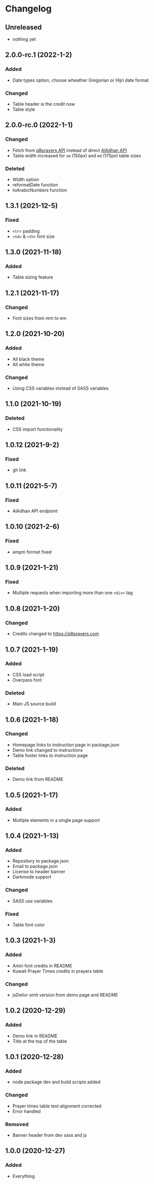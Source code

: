 # Changelog

## Unreleased
* nothing yet

## 2.0.0-rc.1 (2022-1-2)
### Added
* Date types option, choose wheather Gregorian or Hijri date format

### Changed
* Table header is the credit now
* Table style

## 2.0.0-rc.0 (2022-1-1)
### Changed
* Fetch from [q8prayers API](https://github.com/m2kio/q8-prayers-api) instead of direct [AlAdhan API](https://aladhan.com)
* Table width increased for `sm` (150px) and `md` (175px) table sizes

### Deleted
* Width option
* reformatDate function
* toArabicNumbers function

## 1.3.1 (2021-12-5)
### Fixed
* `<tr>` padding
* `<td>` & `<th>` font size

## 1.3.0 (2021-11-18)
### Added
* Table sizing feature

## 1.2.1 (2021-11-17)
### Changed
* Font sizes from rem to em

## 1.2.0 (2021-10-20)
### Added
* All black theme
* All white theme

### Changed
* Using CSS variables instead of SASS variables

## 1.1.0 (2021-10-19)
### Deleted
* CSS import functionality

## 1.0.12 (2021-9-2)
### Fixed
* gh link

## 1.0.11 (2021-5-7)
### Fixed
* AlAdhan API endpoint

## 1.0.10 (2021-2-6)
### Fixed
* ampm format fixed

## 1.0.9 (2021-1-21)
### Fixed
* Multiple requests when importing more than one `<div>` tag

## 1.0.8 (2021-1-20)
### Changed
* Credits changed to https://q8prayers.com

## 1.0.7 (2021-1-19)
### Added
* CSS load script
* Overpass font

### Deleted
* Main JS source build

## 1.0.6 (2021-1-18)
### Changed
* Homepage links to instruction page in package.json
* Demo link changed to instructions
* Table footer links to instruction page

### Deleted
* Demo link from README

## 1.0.5 (2021-1-17)
### Added
* Multiple elements in a single page support

## 1.0.4 (2021-1-13)
### Added
* Repository to package.json
* Email to package.json
* License to header banner
* Darkmode support

### Changed
* SASS use variables

### Fixed
* Table font color

## 1.0.3 (2021-1-3)
### Added
* Amiri font credits in README
* Kuwait Prayer Times credits in prayers table

### Changed
* jsDelivr omit version from demo page and README

## 1.0.2 (2020-12-29)
### Added
* Demo link in README
* Title at the top of the table

## 1.0.1 (2020-12-28)
### Added
* node package dev and build scripts added

### Changed
* Prayer times table text alignment corrected
* Error handled

### Removed
* Banner header from dev sass and js

## 1.0.0 (2020-12-27)
### Added
* Everything
